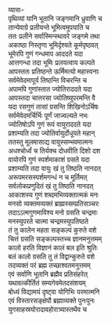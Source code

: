 व्यासः-   
पृथिव्यां यानि भूतानि जङ्गमानि ध्रुवाणि च  
तान्येवाग्रे प्रलीयन्ते भूमित्वमुपयाति च  
ततः प्रलीने सर्वास्मिन्स्थावरे जङ्गमे तथा  
अकाष्ठा निस्तृणा भूमिर्दृश्यते कूर्मपृष्ठवत्  
भूमेरपि गुणं गन्धमाप आददते यदा  
आत्तगन्धा तदा भूमिः प्रलयत्वाय कल्पते  
आपस्ततः प्रतिष्ठन्ते ऊर्मिमत्यो महास्वनाः  
सर्वमेवेदमापूर्य तिष्ठन्ति विचरन्ति च  
अपामपि गुणांस्तात ज्योतिराददते यदा  
आपस्तदा चात्तरसा ज्योतिष्युपरमन्ति वै  
यदा रसगुणं तासां ग्रसन्ति शिखिनोऽर्चिषः  
सर्वमेवेदमर्चिर्भिः पूर्णं जाज्वल्यते नभः  
ज्योतिषोऽपि गुणं रूपं वायुराददते यदा  
प्रशाम्यति तदा ज्योतिर्वायुर्दोधूयते महान्  
ततस्तु मूलमासाद्य वायुस्सम्भवमात्मनः  
अधश्चोर्ध्वं च तिर्यक्च दोधवीति दिशो दश  
वायोरपि गुणं स्पर्शमाकाशं ग्रसते यदा  
प्रशाम्यति तदा वायुः खं तु तिष्ठति नानदत्  
अरूपमरसस्पर्शमगन्धं न च मूर्तिमत्  
सर्वलोकप्रणुदितं खं तु तिष्ठति नानदत्  
आकाशस्य गुणं शब्दमभिव्यक्तात्मकं मनः  
मनसो व्यक्तमव्यक्तं ब्राह्मस्सम्प्रतिसञ्चरः  
तदाऽऽत्मगुणमाविश्य मनो ग्रसति चन्द्रमाः  
मनस्युपरते चात्मा चन्द्रमस्युपतिष्ठते  
तं तु कालेन महता सङ्कल्पं कुरुते वशे  
चित्तं ग्रसति सङ्कल्पस्तच्च ज्ञानमनुत्तमम्  
कालो हरति विज्ञानं कालं बल इति श्रुतिः  
बलं कालो ग्रसति तु तं विद्वान्कुरुते वशे  
तदव्यक्तं परं ब्रह्म तच्छाश्वतमनुत्तमम्  
एवं सर्वाणि भूतानि ब्रह्मैव प्रतिसंहरेत्  
यथावत्कीर्तितं सम्यगेवमेतदसंशयम्  
बोध्यं विद्यामयं दृष्ट्वा योगिभिः परमात्मनि  
एवं विस्तारसङ्क्षेपौ ब्रह्माव्यक्ते पुनःपुनः  
युगसाहस्रयोरादावहोरात्र्यास्तथैव च   
